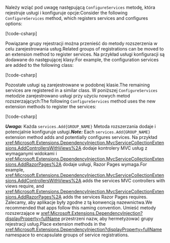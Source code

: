 <a name="csc"></a>

<span data-ttu-id="4ad47-101">Należy wziąć pod uwagę następującą `ConfigureServices` metodę, która rejestruje usługi i konfiguruje opcje:</span><span class="sxs-lookup"><span data-stu-id="4ad47-101">Consider the following `ConfigureServices` method, which registers services and configures options:</span></span>

[!code-csharp[](~/fundamentals/configuration/index/samples/3.x/ConfigSample/Startup2.cs?name=snippet)]

<span data-ttu-id="4ad47-102">Powiązane grupy rejestracji można przenieść do metody rozszerzenia w celu zarejestrowania usług.</span><span class="sxs-lookup"><span data-stu-id="4ad47-102">Related groups of registrations can be moved to an extension method to register services.</span></span> <span data-ttu-id="4ad47-103">Na przykład usługi konfiguracji są dodawane do następującej klasy:</span><span class="sxs-lookup"><span data-stu-id="4ad47-103">For example, the configuration services are added to the following class:</span></span>

[!code-csharp[](~/fundamentals/configuration/index/samples/3.x/ConfigSample/Options/MyConfigServiceCollectionExtensions.cs)]

<span data-ttu-id="4ad47-104">Pozostałe usługi są zarejestrowane w podobnej klasie.</span><span class="sxs-lookup"><span data-stu-id="4ad47-104">The remaining services are registered in a similar class.</span></span> <span data-ttu-id="4ad47-105">W poniższej `ConfigureServices` metodzie zarejestrowano usługi przy użyciu nowych metod rozszerzających:</span><span class="sxs-lookup"><span data-stu-id="4ad47-105">The following `ConfigureServices` method uses the new extension methods to register the services:</span></span>

[!code-csharp[](~/fundamentals/configuration/index/samples/3.x/ConfigSample/Startup4.cs?name=snippet)]

<span data-ttu-id="4ad47-106">**_Uwaga:_** Każda `services.Add{GROUP_NAME}` Metoda rozszerzania dodaje i potencjalnie konfiguruje usługi.</span><span class="sxs-lookup"><span data-stu-id="4ad47-106">**_Note:_** Each `services.Add{GROUP_NAME}` extension method adds and potentially configures services.</span></span> <span data-ttu-id="4ad47-107">Na przykład <xref:Microsoft.Extensions.DependencyInjection.MvcServiceCollectionExtensions.AddControllersWithViews%2A> dodaje kontrolery MVC usług z wymaganymi widokami i <xref:Microsoft.Extensions.DependencyInjection.MvcServiceCollectionExtensions.AddRazorPages%2A> dodaje usługi, Razor Pages wymaga.</span><span class="sxs-lookup"><span data-stu-id="4ad47-107">For example, <xref:Microsoft.Extensions.DependencyInjection.MvcServiceCollectionExtensions.AddControllersWithViews%2A> adds the services MVC controllers with views require, and <xref:Microsoft.Extensions.DependencyInjection.MvcServiceCollectionExtensions.AddRazorPages%2A> adds the services Razor Pages requires.</span></span> <span data-ttu-id="4ad47-108">Zalecamy, aby aplikacje były zgodne z tą konwencją nazewnictwa.</span><span class="sxs-lookup"><span data-stu-id="4ad47-108">We recommended that apps follow this naming convention.</span></span> <span data-ttu-id="4ad47-109">Umieść metody rozszerzające w <xref:Microsoft.Extensions.DependencyInjection?displayProperty=fullName> przestrzeni nazw, aby hermetyzować grupy rejestracji usług.</span><span class="sxs-lookup"><span data-stu-id="4ad47-109">Place extension methods in the <xref:Microsoft.Extensions.DependencyInjection?displayProperty=fullName> namespace to encapsulate groups of service registrations.</span></span>
